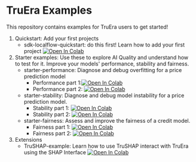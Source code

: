 # TruEra Examples
This repository contains examples for TruEra users to get started!

1. Quickstart: Add your first projects
    * sdk-localflow-quickstart:  do this first! Learn how to add your first project   [![Open In Colab](https://colab.research.google.com/assets/colab-badge.svg)](https://colab.research.google.com/drive/1_a7wZmFvHG8hIUOueFcgQuVIYXIpTNL8#scrollTo=ytlqujqhY9Qq)  
2. Starter examples: Use these to explore AI Quality and understand how to test for it. Improve your models' performance, stability and fairness.
    * starter-performance: Diagnose and debug overfitting for a price prediction model
         * Performance part 1:[![Open In Colab](https://colab.research.google.com/assets/colab-badge.svg)](https://colab.research.google.com/drive/1gn8HfAD9G6L6XGhegAHjuBDucZbZH74W)
         * Performance part 2: [![Open In Colab](https://colab.research.google.com/assets/colab-badge.svg)](https://colab.research.google.com/drive/16DexGCY1i4A5fLJZXC7xHPpqCSrQhVab)
    * starter-stability: Diagnose and debug model instability for a price prediction model.
         * Stability part 1: [![Open In Colab](https://colab.research.google.com/assets/colab-badge.svg)](https://colab.research.google.com/drive/15an365tkQZt2g_12O2VeWMSf3mVevnM7)
         * Stability part 2: [![Open In Colab](https://colab.research.google.com/assets/colab-badge.svg)](https://colab.research.google.com/drive/1SIshdf_nE2dCWPdGNfUJ3UUuWgbocANn)
    * starter-fairness: Assess and improve the fairness of a credit model.
         * Fairness part 1: [![Open In Colab](https://colab.research.google.com/assets/colab-badge.svg)](https://colab.research.google.com/drive/1AZAlCVjX_zFijKndMK2VRwmbDv5Uh_Jo)
         * Fairness part 2: [![Open In Colab](https://colab.research.google.com/assets/colab-badge.svg)](https://colab.research.google.com/drive/1wSCmWMeWlFPdLSYP4RnSvhsEh9lONHLQ)
3. Extensions
    * TruSHAP-example: Learn how to use TruSHAP interact with TruEra using the SHAP Interface   [![Open In Colab](https://colab.research.google.com/assets/colab-badge.svg)](https://colab.research.google.com/drive/16UtAz_pdEbaBHsBK7j-iWIWcJTiUZK3F)
